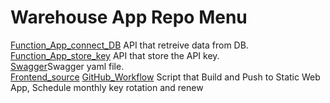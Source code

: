 # Warehouse App Repo Menu

[Function_App_connect_DB](https://github.com/liyy0/my-first-static-web-app/blob/main/.github/workflows/azure-static-web-apps-black-bay-0d0d2d10f.yml) API that retreive data from DB. <br />
[Function_App_store_key](https://github.com/liyy0/my-first-static-web-app/tree/main/api) API that store the API key. <br />
[Swagger](https://github.com/liyy0/my-first-static-web-app/blob/main/documents/swagger_liyy.yaml)Swagger yaml file.<br />
[Frontend_source](https://github.com/liyy0/my-first-static-web-app/tree/main/src)
[GitHub_Workflow](https://github.com/liyy0/my-first-static-web-app/tree/main/.github/workflows) Script that Build and Push to Static Web App, Schedule monthly key rotation and renew<br />